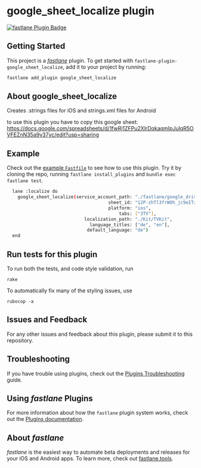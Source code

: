 # google_sheet_localize plugin

[![fastlane Plugin Badge](https://rawcdn.githack.com/fastlane/fastlane/master/fastlane/assets/plugin-badge.svg)](https://rubygems.org/gems/fastlane-plugin-google_sheet_localize)

## Getting Started

This project is a [_fastlane_](https://github.com/fastlane/fastlane) plugin. To get started with `fastlane-plugin-google_sheet_localize`, add it to your project by running:

```bash
fastlane add_plugin google_sheet_localize
```

## About google_sheet_localize

Creates .strings files for iOS and strings.xml files for Android

to use this plugin you have to copy this google sheet: https://docs.google.com/spreadsheets/d/1fwRj1ZFPu2XlrDqkaqmIpJulqR5OVFEZnN35a9v37yc/edit?usp=sharing


## Example

Check out the [example `Fastfile`](fastlane/Fastfile) to see how to use this plugin. Try it by cloning the repo, running `fastlane install_plugins` and `bundle exec fastlane test`.

```bash
  lane :localize do
    google_sheet_localize(service_account_path: "./fastlane/google_drive_credentials.json",
                                      sheet_id: "12P-zhTl3frWOh_jc9eITzvv7kNhQ2J-7V26SWQZRYLQ",
                                      platform: "ios",
                                          tabs: ["3TV"],
                             localization_path: "./Kit/TVKit",
                               language_titles: ["de", "en"],
                              default_language: "de")
  end
```


## Run tests for this plugin

To run both the tests, and code style validation, run

```
rake
```

To automatically fix many of the styling issues, use
```
rubocop -a
```

## Issues and Feedback

For any other issues and feedback about this plugin, please submit it to this repository.

## Troubleshooting

If you have trouble using plugins, check out the [Plugins Troubleshooting](https://docs.fastlane.tools/plugins/plugins-troubleshooting/) guide.

## Using _fastlane_ Plugins

For more information about how the `fastlane` plugin system works, check out the [Plugins documentation](https://docs.fastlane.tools/plugins/create-plugin/).

## About _fastlane_

_fastlane_ is the easiest way to automate beta deployments and releases for your iOS and Android apps. To learn more, check out [fastlane.tools](https://fastlane.tools).

